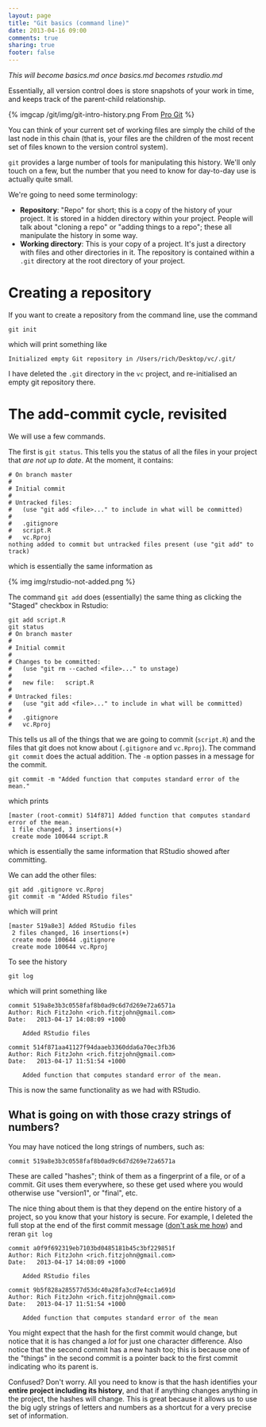 ```yaml
---
layout: page
title: "Git basics (command line)"
date: 2013-04-16 09:00
comments: true
sharing: true
footer: false
---
```


*This will become basics.md once basics.md becomes rstudio.md*

Essentially, all version control does is store snapshots of your work
in time, and keeps track of the parent-child relationship.

{% imgcap /git/img/git-intro-history.png From [Pro Git](http://git-scm.com/book/en/Getting-Started-Git-Basics) %}

You can think of your current set of working files are simply the
child of the last node in this chain (that is, your files are the
children of the most recent set of files known to the version control
system).

`git` provides a large number of tools for manipulating this history.
We'll only touch on a few, but the number that you need to know for
day-to-day use is actually quite small.


We're going to need some terminology:

* **Repository**: "Repo" for short; this is a copy of the history of
  your project.  It is stored in a hidden directory within your
  project.  People will talk about "cloning a repo" or "adding things
  to a repo"; these all manipulate the history in some way.
* **Working directory**: This is your copy of a project.  It's just a
  directory with files and other directories in it.  The repository is
  contained within a `.git` directory at the root directory of your
  project.
  
# Creating a repository

If you want to create a repository from the command line, use the
command

```
git init
```

which will print something like

```
Initialized empty Git repository in /Users/rich/Desktop/vc/.git/
```

I have deleted the `.git` directory in the `vc` project, and
re-initialised an empty git repository there.

# The add-commit cycle, revisited

We will use a few commands.

The first is `git status`.  This tells you the status of all the files
in your project that *are not up to date*.  At the moment, it
contains:

```
# On branch master
#
# Initial commit
#
# Untracked files:
#   (use "git add <file>..." to include in what will be committed)
#
#	.gitignore
#	script.R
#	vc.Rproj
nothing added to commit but untracked files present (use "git add" to track)
```

which is essentially the same information as

{% img img/rstudio-not-added.png %}

The command `git add` does (essentially) the same thing as clicking
the "Staged" checkbox in Rstudio:

```
git add script.R
git status
# On branch master
#
# Initial commit
#
# Changes to be committed:
#   (use "git rm --cached <file>..." to unstage)
#
#	new file:   script.R
#
# Untracked files:
#   (use "git add <file>..." to include in what will be committed)
#
#	.gitignore
#	vc.Rproj
```

This tells us all of the things that we are going to commit
(`script.R`) and the files that git does not know about (`.gitignore`
and `vc.Rproj`).  The command `git commit` does the actual addition.
The `-m` option passes in a message for the commit.

```
git commit -m "Added function that computes standard error of the mean."
```

which prints

```
[master (root-commit) 514f871] Added function that computes standard error of the mean.
 1 file changed, 3 insertions(+)
 create mode 100644 script.R
```

which is essentially the same information that RStudio showed after
committing.

We can add the other files:

```
git add .gitignore vc.Rproj
git commit -m "Added RStudio files"
```

which will print 

```
[master 519a8e3] Added RStudio files
 2 files changed, 16 insertions(+)
 create mode 100644 .gitignore
 create mode 100644 vc.Rproj
```

To see the history

```
git log
```

which will print something like

```
commit 519a8e3b3c0558faf8b0ad9c6d7d269e72a6571a
Author: Rich FitzJohn <rich.fitzjohn@gmail.com>
Date:   2013-04-17 14:08:09 +1000
 
    Added RStudio files
 
commit 514f871aa41127f94daaeb3360dda6a70ec3fb36
Author: Rich FitzJohn <rich.fitzjohn@gmail.com>
Date:   2013-04-17 11:51:54 +1000
 
    Added function that computes standard error of the mean.
```

This is now the same functionality as we had with RStudio.

## What is going on with those crazy strings of numbers?

You may have noticed the long strings of numbers, such as:

```
commit 519a8e3b3c0558faf8b0ad9c6d7d269e72a6571a
```

These are called "hashes"; think of them as a fingerprint of a file,
or of a commit.  Git uses them everywhere, so these get used where you
would otherwise use "version1", or "final", etc.

The nice thing about them is that they depend on the entire history of
a project, so you know that your history is secure.  For example, I
deleted the full stop at the end of the first commit message
([don't ask me how](http://stackoverflow.com/a/2119656)) and reran
`git log`

```
commit a0f9f692319eb7103bd0485181b45c3bf229851f
Author: Rich FitzJohn <rich.fitzjohn@gmail.com>
Date:   2013-04-17 14:08:09 +1000

    Added RStudio files

commit 9b5f828a285577d53dc40a28fa3cd7e4cc1a691d
Author: Rich FitzJohn <rich.fitzjohn@gmail.com>
Date:   2013-04-17 11:51:54 +1000

    Added function that computes standard error of the mean
```

You might expect that the hash for the first commit would change, but
notice that it is has changed a *lot* for just one character
difference.  Also notice that the second commit has a new hash too;
this is because one of the "things" in the second commit is a pointer
back to the first commit indicating who its parent is.

Confused?  Don't worry.  All you need to know is that the hash
identifies your **entire project including its history**, and that if
anything changes anything in the project, the hashes will change.
This is great because it allows us to use the big ugly strings of
letters and numbers as a shortcut for a very precise set of
information.


